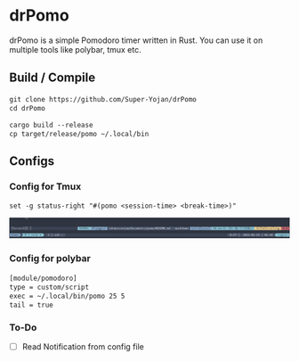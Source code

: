 # drPomo

drPomo is a simple Pomodoro timer written in Rust. You can use it on multiple
tools like polybar, tmux etc.


## Build / Compile

```
git clone https://github.com/Super-Yojan/drPomo
cd drPomo
```
```
cargo build --release 
cp target/release/pomo ~/.local/bin
```

## Configs

### Config for Tmux 
``` tmux
set -g status-right "#(pomo <session-time> <break-time>)"
```

![](res/TmuxExample.gif)
### Config for polybar

```
[module/pomodoro]
type = custom/script
exec = ~/.local/bin/pomo 25 5 
tail = true
```


### To-Do

- [ ] Read Notification from config file

